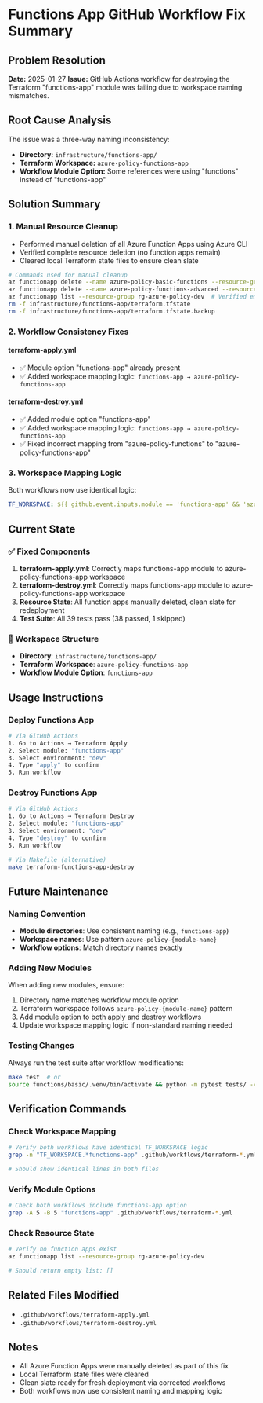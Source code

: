 # Functions App GitHub Workflow Fix Summary

## Problem Resolution
**Date:** 2025-01-27
**Issue:** GitHub Actions workflow for destroying the Terraform "functions-app" module was failing due to workspace naming mismatches.

## Root Cause Analysis
The issue was a three-way naming inconsistency:
- **Directory:** `infrastructure/functions-app/`
- **Terraform Workspace:** `azure-policy-functions-app`
- **Workflow Module Option:** Some references were using "functions" instead of "functions-app"

## Solution Summary

### 1. Manual Resource Cleanup
- Performed manual deletion of all Azure Function Apps using Azure CLI
- Verified complete resource deletion (no function apps remain)
- Cleared local Terraform state files to ensure clean slate

```bash
# Commands used for manual cleanup
az functionapp delete --name azure-policy-basic-functions --resource-group rg-azure-policy-dev
az functionapp delete --name azure-policy-functions-advanced --resource-group rg-azure-policy-dev
az functionapp list --resource-group rg-azure-policy-dev  # Verified empty
rm -f infrastructure/functions-app/terraform.tfstate
rm -f infrastructure/functions-app/terraform.tfstate.backup
```

### 2. Workflow Consistency Fixes

#### terraform-apply.yml
- ✅ Module option "functions-app" already present
- ✅ Added workspace mapping logic: `functions-app → azure-policy-functions-app`

#### terraform-destroy.yml
- ✅ Added module option "functions-app"
- ✅ Added workspace mapping logic: `functions-app → azure-policy-functions-app`
- ✅ Fixed incorrect mapping from "azure-policy-functions" to "azure-policy-functions-app"

### 3. Workspace Mapping Logic
Both workflows now use identical logic:

```yaml
TF_WORKSPACE: ${{ github.event.inputs.module == 'functions-app' && 'azure-policy-functions-app' || format('azure-policy-{0}', github.event.inputs.module) }}
```

## Current State

### ✅ Fixed Components
1. **terraform-apply.yml**: Correctly maps functions-app module to azure-policy-functions-app workspace
2. **terraform-destroy.yml**: Correctly maps functions-app module to azure-policy-functions-app workspace
3. **Resource State**: All function apps manually deleted, clean slate for redeployment
4. **Test Suite**: All 39 tests pass (38 passed, 1 skipped)

### 📁 Workspace Structure
- **Directory**: `infrastructure/functions-app/`
- **Terraform Workspace**: `azure-policy-functions-app`
- **Workflow Module Option**: `functions-app`

## Usage Instructions

### Deploy Functions App
```bash
# Via GitHub Actions
1. Go to Actions → Terraform Apply
2. Select module: "functions-app"
3. Select environment: "dev"
4. Type "apply" to confirm
5. Run workflow
```

### Destroy Functions App
```bash
# Via GitHub Actions
1. Go to Actions → Terraform Destroy
2. Select module: "functions-app"
3. Select environment: "dev"
4. Type "destroy" to confirm
5. Run workflow

# Via Makefile (alternative)
make terraform-functions-app-destroy
```

## Future Maintenance

### Naming Convention
- **Module directories**: Use consistent naming (e.g., `functions-app`)
- **Workspace names**: Use pattern `azure-policy-{module-name}`
- **Workflow options**: Match directory names exactly

### Adding New Modules
When adding new modules, ensure:
1. Directory name matches workflow module option
2. Terraform workspace follows `azure-policy-{module-name}` pattern
3. Add module option to both apply and destroy workflows
4. Update workspace mapping logic if non-standard naming needed

### Testing Changes
Always run the test suite after workflow modifications:
```bash
make test  # or
source functions/basic/.venv/bin/activate && python -m pytest tests/ -v
```

## Verification Commands

### Check Workspace Mapping
```bash
# Verify both workflows have identical TF_WORKSPACE logic
grep -n "TF_WORKSPACE.*functions-app" .github/workflows/terraform-*.yml

# Should show identical lines in both files
```

### Verify Module Options
```bash
# Check both workflows include functions-app option
grep -A 5 -B 5 "functions-app" .github/workflows/terraform-*.yml
```

### Check Resource State
```bash
# Verify no function apps exist
az functionapp list --resource-group rg-azure-policy-dev

# Should return empty list: []
```

## Related Files Modified
- `.github/workflows/terraform-apply.yml`
- `.github/workflows/terraform-destroy.yml`

## Notes
- All Azure Function Apps were manually deleted as part of this fix
- Local Terraform state files were cleared
- Clean slate ready for fresh deployment via corrected workflows
- Both workflows now use consistent naming and mapping logic
